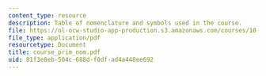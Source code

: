 ```yaml
---
content_type: resource
description: Table of nomenclature and symbols used in the course.
file: https://ol-ocw-studio-app-production.s3.amazonaws.com/courses/10-40-chemical-engineering-thermodynamics-fall-2003/81f3e8eb504c688df0dfad4a448ee692_course_prim_nom.pdf
file_type: application/pdf
resourcetype: Document
title: course_prim_nom.pdf
uid: 81f3e8eb-504c-688d-f0df-ad4a448ee692
---
```

